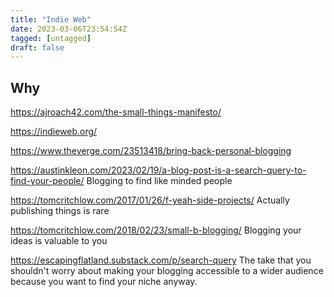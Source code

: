 ```yaml
---
title: "Indie Web"
date: 2023-03-06T23:54:54Z
tagged: [untagged]
draft: false
---
```


## Why

https://ajroach42.com/the-small-things-manifesto/

https://indieweb.org/

https://www.theverge.com/23513418/bring-back-personal-blogging

https://austinkleon.com/2023/02/19/a-blog-post-is-a-search-query-to-find-your-people/
Blogging to find like minded people

https://tomcritchlow.com/2017/01/26/f-yeah-side-projects/
Actually publishing things is rare

https://tomcritchlow.com/2018/02/23/small-b-blogging/
Blogging your ideas is valuable to you

https://escapingflatland.substack.com/p/search-query 
The take that you shouldn't worry about making your blogging accessible to a wider audience because you want to find your niche anyway.